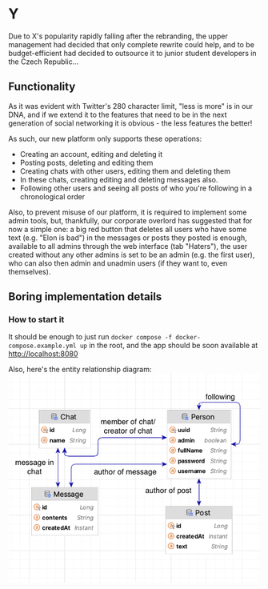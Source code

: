 # Y

Due to X's popularity rapidly falling after the rebranding, the upper management had decided that only complete rewrite could help, and to be budget-efficient had decided to outsource it to junior student developers in the Czech Republic...

## Functionality

As it was evident with Twitter's 280 character limit, "less is more" is in our DNA, and if we extend it to the features that need to be in the next generation of social networking it is obvious - the less features the better!

As such, our new platform only supports these operations:

* Creating an account, editing and deleting it
* Posting posts, deleting and editing them
* Creating chats with other users, editing them and deleting them
* In these chats, creating editing and deleting messages also.
* Following other users and seeing all posts of who you're following in a chronological order

Also, to prevent misuse of our platform, it is required to implement some admin tools, but, thankfully, our corporate overlord has suggested that for now a simple one: a big red button that deletes all users who have some text (e.g. "Elon is bad") in the messages or posts they posted is enough, available to all admins through the web interface (tab "Haters"), the user created without any other admins is set to be an admin (e.g. the first user), who can also then admin and unadmin users (if they want to, even themselves).

## Boring implementation details

### How to start it

It should be enough to just run `docker compose -f docker-compose.example.yml up` in the root, and the app should be soon available at [http://localhost:8080](http://localhost:8080)

Also, here's the entity relationship diagram:
![DB](db.png)